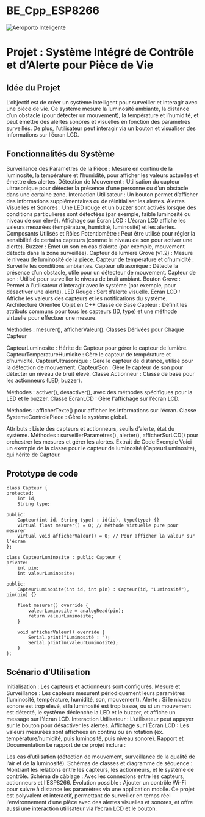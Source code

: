 # BE_Cpp_ESP8266


![Aeroporto Inteligente](Imagens/AI_Airport.png)




# Projet : Système Intégré de Contrôle et d’Alerte pour Pièce de Vie

## Idée du Projet
L’objectif est de créer un système intelligent pour surveiller et interagir avec une pièce de vie. Ce système mesure la luminosité ambiante, la distance d’un obstacle (pour détecter un mouvement), la température et l’humidité, et peut émettre des alertes sonores et visuelles en fonction des paramètres surveillés. De plus, l’utilisateur peut interagir via un bouton et visualiser des informations sur l’écran LCD.

## Fonctionnalités du Système
Surveillance des Paramètres de la Pièce : Mesure en continu de la luminosité, la température et l’humidité, pour afficher les valeurs actuelles et émettre des alertes.
Détection de Mouvement : Utilisation du capteur ultrasonique pour détecter la présence d’une personne ou d’un obstacle dans une certaine zone.
Interaction Utilisateur : Un bouton permet d’afficher des informations supplémentaires ou de réinitialiser les alertes.
Alertes Visuelles et Sonores : Une LED rouge et un buzzer sont activés lorsque des conditions particulières sont détectées (par exemple, faible luminosité ou niveau de son élevé).
Affichage sur Écran LCD : L’écran LCD affiche les valeurs mesurées (température, humidité, luminosité) et les alertes.
Composants Utilisés et Rôles
Potentiomètre : Peut être utilisé pour régler la sensibilité de certains capteurs (comme le niveau de son pour activer une alerte).
Buzzer : Émet un son en cas d’alerte (par exemple, mouvement détecté dans la zone surveillée).
Capteur de lumière Grove (v1.2) : Mesure le niveau de luminosité de la pièce.
Capteur de température et d'humidité : Surveille les conditions ambiantes.
Capteur ultrasonique : Détecte la présence d’un obstacle, utile pour un détecteur de mouvement.
Capteur de son : Utilisé pour surveiller le niveau de bruit ambiant.
Bouton Grove : Permet à l’utilisateur d’interagir avec le système (par exemple, pour désactiver une alerte).
LED Rouge : Sert d’alerte visuelle.
Écran LCD : Affiche les valeurs des capteurs et les notifications du système.
Architecture Orientée Objet en C++
Classe de Base Capteur : Définit les attributs communs pour tous les capteurs (ID, type) et une méthode virtuelle pour effectuer une mesure.

Méthodes : mesurer(), afficherValeur().
Classes Dérivées pour Chaque Capteur

CapteurLuminosite : Hérite de Capteur pour gérer le capteur de lumière.
CapteurTemperatureHumidite : Gère le capteur de température et d’humidité.
CapteurUltrasonique : Gère le capteur de distance, utilisé pour la détection de mouvement.
CapteurSon : Gère le capteur de son pour détecter un niveau de bruit élevé.
Classe Actionneur : Classe de base pour les actionneurs (LED, buzzer).

Méthodes : activer(), desactiver(), avec des méthodes spécifiques pour la LED et le buzzer.
Classe EcranLCD : Gère l'affichage sur l’écran LCD.

Méthodes : afficherTexte() pour afficher les informations sur l’écran.
Classe SystemeControlePiece : Gère le système global.

Attributs : Liste des capteurs et actionneurs, seuils d’alerte, état du système.
Méthodes : surveillerParametres(), alerter(), afficherSurLCD() pour orchestrer les mesures et gérer les alertes.
Extrait de Code Exemple
Voici un exemple de la classe pour le capteur de luminosité (CapteurLuminosite), qui hérite de Capteur.


## Prototype de code
```
class Capteur {
protected:
    int id;
    String type;

public:
    Capteur(int id, String type) : id(id), type(type) {}
    virtual float mesurer() = 0; // Méthode virtuelle pure pour mesurer
    virtual void afficherValeur() = 0; // Pour afficher la valeur sur l'écran
};

class CapteurLuminosite : public Capteur {
private:
    int pin;
    int valeurLuminosite;

public:
    CapteurLuminosite(int id, int pin) : Capteur(id, "Luminosité"), pin(pin) {}

    float mesurer() override {
        valeurLuminosite = analogRead(pin);
        return valeurLuminosite;
    }

    void afficherValeur() override {
        Serial.print("Luminosité : ");
        Serial.println(valeurLuminosite);
    }
};
```

## Scénario d’Utilisation
Initialisation : Les capteurs et actionneurs sont configurés.
Mesure et Surveillance : Les capteurs mesurent périodiquement leurs paramètres (luminosité, température, humidité, son, mouvement).
Alerte : Si le niveau sonore est trop élevé, si la luminosité est trop basse, ou si un mouvement est détecté, le système déclenche la LED et le buzzer, et affiche un message sur l’écran LCD.
Interaction Utilisateur : L’utilisateur peut appuyer sur le bouton pour désactiver les alertes.
Affichage sur l’Écran LCD : Les valeurs mesurées sont affichées en continu ou en rotation (ex. température/humidité, puis luminosité, puis niveau sonore).
Rapport et Documentation
Le rapport de ce projet inclura :

Les cas d’utilisation (détection de mouvement, surveillance de la qualité de l’air et de la luminosité).
Schémas de classes et diagramme de séquence : Montrant les relations entre les capteurs, les actionneurs, et le système de contrôle.
Schéma de câblage : Avec les connexions entre les capteurs, actionneurs et l’ESP8266.
Évolution possible : Ajouter un contrôle Wi-Fi pour suivre à distance les paramètres via une application mobile.
Ce projet est polyvalent et interactif, permettant de surveiller en temps réel l’environnement d’une pièce avec des alertes visuelles et sonores, et offre aussi une interaction utilisateur via l’écran LCD et le bouton.
